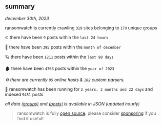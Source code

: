 
## summary
_december 30th, 2023_

ransomwatch is currently crawling `319` sites belonging to `170` unique groups

⏲ there have been `9` posts within the `last 24 hours`

🦈 there have been `395` posts within the `month of december`

🪐 there have been `1211` posts within the `last 90 days`

🏚 there have been `4763` posts within the `year of 2023`

_⚙️ there are currently `85` online hosts & `102` custom parsers._

🦕 ransomwatch has been running for `2 years, 3 months and 22 days` and indexed `9451` posts

_all data  [(groups)](http://ransomwhat.telemetry.ltd/groups) and [(posts)](http://ransomwhat.telemetry.ltd/posts) is available in JSON (updated hourly)_

> ransomwatch is fully [open source](https://github.com/joshhighet/ransomwatch#ransomwatch--). please consider [sponsoring](https://github.com/sponsors/joshhighet) if you find it useful!
